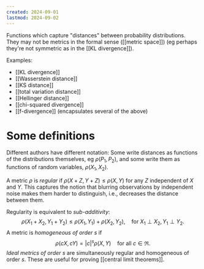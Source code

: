 ```yaml
---
created: 2024-09-01
lastmod: 2024-09-02
---
```

Functions which capture "distances" between probability distributions. They may not be metrics in the formal sense ([[metric space]]) (eg perhaps they're not symmetric as in the [[KL divergence]]). 

Examples: 
- [[KL divergence]]
- [[Wasserstein distance]]
- [[KS distance]]
- [[total variation distance]]
- [[Hellinger distance]]
- [[chi-squared divergence]]
- [[f-divergence]] (encapsulates several of the above)

# Some definitions

Different authors have different notation: Some write distances as functions of the distributions themselves, eg $\rho(P_1,P_2)$, and some write them as functions of random variables, $\rho(X_1,X_2)$. 

A metric $\rho$ is _regular_ if $\rho(X + Z, Y + Z)\leq \rho(X,Y)$ for any $Z$ independent of $X$ and $Y$. This captures the notion that blurring observations by independent noise makes them harder to distinguish, i.e., decreases the distance between them. 

Regularity is equivalent to _sub-additivity_: 
$$
\rho(X_1 + X_2, Y_1+ Y_2)\leq \rho(X_1,Y_1) + \rho(X_2,Y_2),\quad \text{for } X_1\perp X_2, Y_1\perp Y_2.
$$
A metric is _homogeneous of order_ $s$ if 
$$
\rho(cX,cY) = |c|^s \rho(X,Y)\quad \text{for all }c\in\Re.
$$
_Ideal metrics of order_ $s$ are simultaneously regular and homogeneous of order $s$. These are useful for proving [[central limit theorems]]. 
